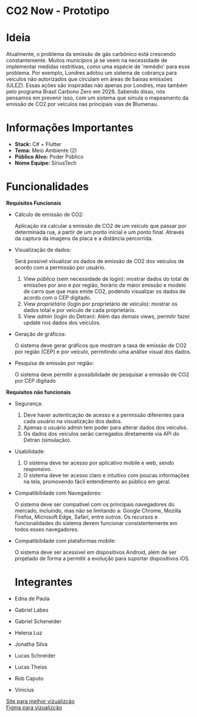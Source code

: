 <h1 style="align:center">CO2 Now - Prototipo</h1>

# Ideia
Atualmente, o problema da emissão de gás carbônico está crescendo constantemente. Muitos municípios já se veem na necessidade de implementar medidas restritivas, como uma espécie de 'remédio' para esse problema. Por exemplo, Londres adotou um sistema de cobrança para veículos não autorizados que circulam em áreas de baixas emissões (ULEZ). Essas ações são inspiradas não apenas por Londres, mas também pelo programa Brasil Carbono Zero em 2026. Sabendo disso, nós pensamos em prevenir isso, com um sistema que simula o mapeamento da emissão de CO2 por veículos nas principais vias de Blumenau.

# Informações Importantes
- **Stack:** C# + Flutter
- **Tema:** Meio Ambiente (2)
- **Público Alvo:** Poder Público
- **Nome Equipe:** SiriusTech

# Funcionalidades

**Requisitos Funcionais**

- Cálculo de emissão de CO2:
    
    Aplicação irá calcular a emissão de CO2 de um veículo que passar por determinada rua, a partir de um ponto inicial e um ponto final. Através da captura da imagens da placa e a distância percorrida.
    
- Visualização de dados:
    
    Será possível visualizar os dados de emissão de CO2 dos veículos de acordo com a permissão por usuário.
    
    1. View *pública* (sem necessidade de login): mostrar dados do total de emissões por ano e por região, horário de maior emissão e modelo de carro que que mais emite CO2, podendo visualizar os dados de acordo com o CEP digitado. 
    2. View *proprietário* (login por proprietário de veículo): mostrar os dados total e por veículo de cada proprietário.
    3. View *admin* (login do Detran): Além das demais views, permitir fazer update nos dados dos veículos.
- Geração de gráficos:
    
    O sistema deve gerar gráficos que mostram a taxa de emissão de CO2 por região (CEP) e por veículo, permitindo uma análise visual dos dados.
    
- Pesquisa de emissão por região:
    
    O sistema deve permitir a possibilidade de pesquisar a emissão de CO2 por CEP digitado

**Requisitos não funcionais**

- Segurança:
    1. Deve haver autenticação de acesso e a permissão diferentes para cada usuário na visualização dos dados.
    2. Apenas o usuário admin tem poder para alterar dados dos veículos.
    3. Os dados dos veiculos serão carregados diretamente via API do Detran (simulação).
    
- Usabilidade:
    1. O sistema deve ter acesso por aplicativo mobile e web, sendo responsivo.
    2. O sistema deve ter acesso claro e intuitivo com poucas informações na tela, promovendo fácil entendimento ao público em geral.
    
- Compatibilidade com Navegadores:
    
    O sistema deve ser compatível com os principais navegadores do mercado, incluindo, mas não se limitando a: Google Chrome, Mozilla Firefox, Microsoft Edge, Safari, entre outros. Os recursos e funcionalidades do sistema devem funcionar consistentemente em todos esses navegadores.
    
- Compatibilidade com plataformas mobile:
    
    O sistema deve ser acessível em dispositivos Android, além de ser projetado de forma a permitir a evolução para suportar dispositivos iOS.

  # Integrantes

- Edna de Paula
- Gabriel Labes
- Gabriel Scheneider
- Helena Luz
- Jonatha Silva
- Lucas Schneider
- Lucas Theiss
- Rob Caputo
- Vinicius

<a href="https://quickest-macrame-144.notion.site/CO2Now-75dc991ff3a0458c9ef34ab87bd2fbc5">Site para melhor vizualizção</a>
<br>
<a href="https://www.figma.com/file/os1JcLsUkGJfe9orrKnOfp/Web-user?type=design&node-id=1-4&mode=design">Figma para vizualizção</a>
